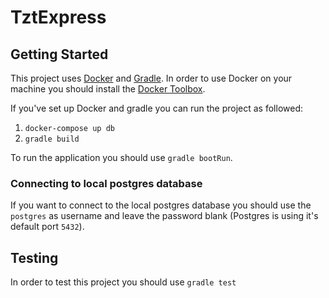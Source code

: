 # TztExpress

## Getting Started

This project uses [Docker][docker] and [Gradle][gradle]. In order to use Docker
on your machine you should install the [Docker Toolbox][toolbox].

If you've set up Docker and gradle you can run the project as followed:
1. `docker-compose up db`
2. `gradle build`

To run the application you should use `gradle bootRun`.

[docker]: https://www.docker.com/
[gradle]: https://gradle.org/
[toolbox]: https://www.docker.com/docker-toolbox

### Connecting to local postgres database

If you want to connect to the local postgres database you should use the
`postgres` as username and leave the password blank (Postgres is using it's
default port `5432`).

## Testing

In order to test this project you should use `gradle test`
